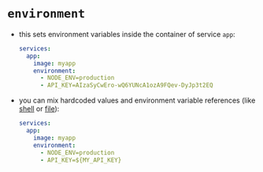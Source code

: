 # `environment`

- this sets environment variables inside the container of service `app`:

    ```yaml
    services:
      app:
        image: myapp
        environment:
          - NODE_ENV=production
          - API_KEY=AIzaSyCwEro-wQ6YUNcA1ozA9FQev-DyJp3t2EQ
    ```

- you can mix hardcoded values and environment variable references (like [shell](../../shell/shell.md) or [file](../../file/file.md)):

    ```yaml
    services:
      app:
        image: myapp
        environment:
          - NODE_ENV=production
          - API_KEY=${MY_API_KEY}
    ```
